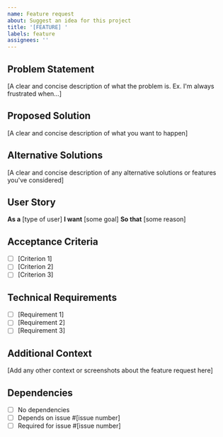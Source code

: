 ```yaml
---
name: Feature request
about: Suggest an idea for this project
title: '[FEATURE] '
labels: feature
assignees: ''
---
```


## Problem Statement
[A clear and concise description of what the problem is. Ex. I'm always frustrated when...]

## Proposed Solution
[A clear and concise description of what you want to happen]

## Alternative Solutions
[A clear and concise description of any alternative solutions or features you've considered]

## User Story
**As a** [type of user]
**I want** [some goal]
**So that** [some reason]

## Acceptance Criteria
- [ ] [Criterion 1]
- [ ] [Criterion 2]
- [ ] [Criterion 3]

## Technical Requirements
- [ ] [Requirement 1]
- [ ] [Requirement 2]
- [ ] [Requirement 3]

## Additional Context
[Add any other context or screenshots about the feature request here]

## Dependencies
- [ ] No dependencies
- [ ] Depends on issue #[issue number]
- [ ] Required for issue #[issue number]